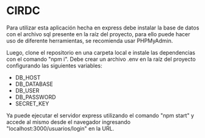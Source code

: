# CIRDC
Para utilizar esta aplicación hecha en express debe instalar la base de datos con el archivo sql presente en la raíz del proyecto, para ello puede hacer uso de diferente herramientas, se recomienda usar PHPMyAdmin.

Luego, clone el repositorio en una carpeta local e instale las dependencias con el comando "npm i". Debe crear un archivo .env en la raíz del proyecto configurando las siguientes variables:

- DB_HOST
- DB_DATABASE
- DB_USER
- DB_PASSWORD
- SECRET_KEY

Ya puede ejecutar el servidor express utilizando el comando "npm start" y accede al mismo desde el navegador ingresando "localhost:3000/usuarios/login" en la URL.
